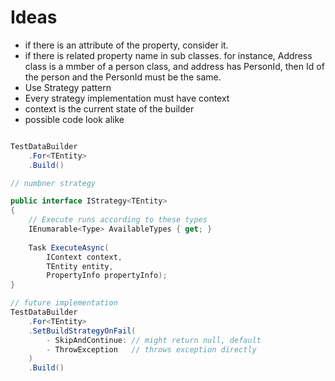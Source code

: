 # Ideas

- if there is an attribute of the property, consider it.
- if there is related property name in sub classes. for instance, Address class is a mmber of a person class, and address has PersonId, then Id of the person and the PersonId must be the same.
- Use Strategy pattern
- Every strategy implementation must have context
- context is the current state of the builder
- possible code look alike

```csharp

TestDataBuilder
    .For<TEntity>
    .Build()

```

```csharp
// numbner strategy

public interface IStrategy<TEntity>
{
    // Execute runs according to these types
    IEnumarable<Type> AvailableTypes { get; }
     
    Task ExecuteAsync(
        IContext context, 
        TEntity entity,
        PropertyInfo propertyInfo);  
}

```

```csharp
// future implementation
TestDataBuilder
    .For<TEntity>
    .SetBuildStrategyOnFail(
        - SkipAndContinue: // might return null, default
        - ThrowException   // throws exception directly
    )
    .Build()
```